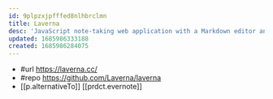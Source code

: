 ```yaml
---
id: 9plpzxjpfffed8nlhbrclmn
title: Laverna
desc: 'JavaScript note-taking web application with a Markdown editor and encryption support'
updated: 1685986333188
created: 1685986284075
---
```


- #url https://laverna.cc/
- #repo https://github.com/Laverna/laverna
- [[p.alternativeTo]] [[prdct.evernote]]